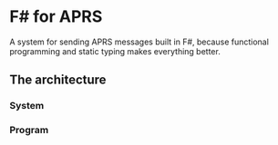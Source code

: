 # F# for APRS

A system for sending APRS messages built in F#, because functional programming and static typing makes everything better.

## The architecture

### System


### Program